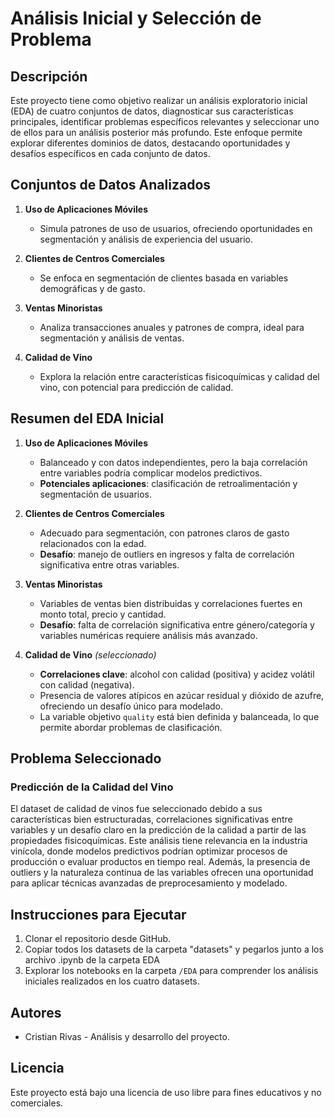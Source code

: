 # Análisis Inicial y Selección de Problema

## Descripción  
Este proyecto tiene como objetivo realizar un análisis exploratorio inicial (EDA) de cuatro conjuntos de datos, diagnosticar sus características principales, identificar problemas específicos relevantes y seleccionar uno de ellos para un análisis posterior más profundo. Este enfoque permite explorar diferentes dominios de datos, destacando oportunidades y desafíos específicos en cada conjunto de datos.

## Conjuntos de Datos Analizados  
1. **Uso de Aplicaciones Móviles**  
   - Simula patrones de uso de usuarios, ofreciendo oportunidades en segmentación y análisis de experiencia del usuario.  

2. **Clientes de Centros Comerciales**  
   - Se enfoca en segmentación de clientes basada en variables demográficas y de gasto.  

3. **Ventas Minoristas**  
   - Analiza transacciones anuales y patrones de compra, ideal para segmentación y análisis de ventas.  

4. **Calidad de Vino**  
   - Explora la relación entre características fisicoquímicas y calidad del vino, con potencial para predicción de calidad.  

## Resumen del EDA Inicial  
1. **Uso de Aplicaciones Móviles**  
   - Balanceado y con datos independientes, pero la baja correlación entre variables podría complicar modelos predictivos.  
   - **Potenciales aplicaciones**: clasificación de retroalimentación y segmentación de usuarios.  

2. **Clientes de Centros Comerciales**  
   - Adecuado para segmentación, con patrones claros de gasto relacionados con la edad.  
   - **Desafío**: manejo de outliers en ingresos y falta de correlación significativa entre otras variables.  

3. **Ventas Minoristas**  
   - Variables de ventas bien distribuidas y correlaciones fuertes en monto total, precio y cantidad.  
   - **Desafío**: falta de correlación significativa entre género/categoría y variables numéricas requiere análisis más avanzado.  

4. **Calidad de Vino** *(seleccionado)*  
   - **Correlaciones clave**: alcohol con calidad (positiva) y acidez volátil con calidad (negativa).  
   - Presencia de valores atípicos en azúcar residual y dióxido de azufre, ofreciendo un desafío único para modelado.  
   - La variable objetivo `quality` está bien definida y balanceada, lo que permite abordar problemas de clasificación.  

## Problema Seleccionado  
### Predicción de la Calidad del Vino  
El dataset de calidad de vinos fue seleccionado debido a sus características bien estructuradas, correlaciones significativas entre variables y un desafío claro en la predicción de la calidad a partir de las propiedades fisicoquímicas. Este análisis tiene relevancia en la industria vinícola, donde modelos predictivos podrían optimizar procesos de producción o evaluar productos en tiempo real. Además, la presencia de outliers y la naturaleza continua de las variables ofrecen una oportunidad para aplicar técnicas avanzadas de preprocesamiento y modelado.

## Instrucciones para Ejecutar  
1. Clonar el repositorio desde GitHub.  
2. Copiar todos los datasets de la carpeta "datasets" y pegarlos junto a los archivo .ipynb de la carpeta EDA
2. Explorar los notebooks en la carpeta `/EDA` para comprender los análisis iniciales realizados en los cuatro datasets.  

## Autores  
- Cristian Rivas - Análisis y desarrollo del proyecto.  

## Licencia  
Este proyecto está bajo una licencia de uso libre para fines educativos y no comerciales.
